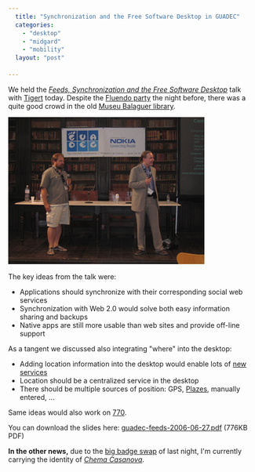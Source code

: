 ```yaml
---
  title: "Synchronization and the Free Software Desktop in GUADEC"
  categories: 
    - "desktop"
    - "midgard"
    - "mobility"
  layout: "post"

---
```

We held the _[Feeds, Synchronization and the Free Software Desktop][6]_ talk with [Tigert][5] today. Despite the [Fluendo party][1] the night before, there was a quite good crowd in the old [Museu Balaguer library][7].

![Speech in the Biblioteca Museu Victor Balaguer](/files/Tigert_and_Bergie_talk_in_Balaguer.jpg)

The key ideas from the talk were:

* Applications should synchronize with their corresponding social web services
* Synchronization with Web 2.0 would solve both easy information sharing and backups
* Native apps are still more usable than web sites and provide off-line support

As a tangent we discussed also integrating "where" into the desktop:

* Adding location information into the desktop would enable lots of [new services][9]
* Location should be a centralized service in the desktop
* There should be multiple sources of position: GPS, [Plazes][4], manually entered, ...

Same ideas would also work on [770][8].

You can download the slides here: [guadec-feeds-2006-06-27.pdf](/files/guadec-feeds-2006-06-27.pdf) (776KB PDF)

__In the other news,__ due to the [big badge swap][2] of last night, I'm currently carrying the identity of _[Chema Casanova][3]_.

[1]: http://research.operationaldynamics.com/blogs/andrew/travel/spain/2006-GUADEC-beach-party.html
[2]: http://www.tigert.com/archives/2006/06/27/badge-madness/
[3]: http://blogs.igalia.com/chema/
[4]: http://beta.plazes.com/home/
[5]: http://www.tigert.com/
[6]: http://guadec.org/node/248
[7]: http://www.victorbalaguer-bmb.org/biblio.htm
[8]: http://maemo.org/
[9]: http://bergie.iki.fi/blog/maemo-mapper-takes-us-closer-to-the-hitchhiker-s-guide/